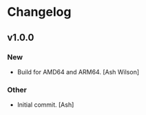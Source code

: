 # Changelog


## v1.0.0

### New

* Build for AMD64 and ARM64. [Ash Wilson]

### Other

* Initial commit. [Ash]



